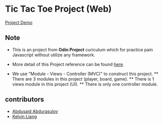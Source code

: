 # Tic Tac Toe Project (Web)

[Project Demo]()

## Note

* This is an project from **Odin Project** curiculum which for practice pain Javascript without utilize any framework.

* More detail of this Project reference can be found [here](https://www.theodinproject.com/courses/javascript/lessons/tic-tac-toe-javascript).

* We use "Module - Views - Controller (MVC)" to construct this project. 
    ** There are 3 modules in this project (player, board, game).
    ** There is 1 views module in this project (UI).
    ** There is only one controller module.

## contributors

- [Abdusaid Abdurasulov](https://github.com/Abdusaid10)
- [Kelvin Liang](https://github.com/kelvin8773)


